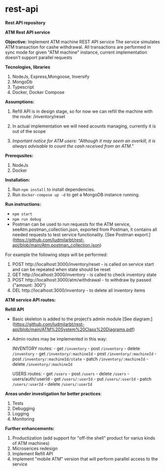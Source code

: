 # rest-api
**Rest API repository**

**ATM Rest API service**

**Objective:** 
Implement ATM machine REST API service
The service simulates ATM transaction for cashe withdrawal.
All transactions are performed in sync mode for given "ATM machine" instance, current implementation doesn't support
parallel requests

**Tecnologies, libraries**
1. NodeJs, Express,Mongoose, Inversify
2. MongoDb
3. Typescript
4. Docker, Docker Compose

**Assumptions:**
1. Refill API is in design stage, so for now we can refill the machine with the route:
	/inventory/reset
2. In actual implementation we will need acounts managing, currently it is out of the scope

3. *Important notice for ATM users:*
	*"Although it may seem an overkill, it is always advisable to count the cash received from an ATM."*

**Prerequsites:**
1. NodeJs
2. Docker

**Installation:**
1. Run `npm install` to install dependencies.
2. Run `docker-compose up -d` to get a MongoDB instance running.

**Run instructions:**
- `npm start`
- `npm run debug`
-  Postman can be used to run requests for the ATM service, seeAtm.postman_collection.json, exported from Postman,
	it contains all needed requests to test service functionality.
	[See Postman export:] (https://github.com/ludmilarbt/rest-api/blob/main/Atm.postman_collection.json)

For example the following steps will be performed:
1. POST http://localhost:3000/inventory/reset - is called on service start and can be repeated when state should be reset
2. GET http://localhost:3000/inventory - is called to check inventory state
3. POST http://localhost:3000/atm/withdrawal - to withdraw by passed {"amount: 300"}
4. DEL http://localhost:3000/inventory - to delete all inventory items

**ATM service API routes:**


**Refill API**
-  Basic skeleton is added to the project’s admin module
	[See diagram:] (https://github.com/ludmilarbt/rest-api/blob/main/ATM%20System%20Class%20Diagrams.pdf)
	
- Admin routes may be implemented in this way:
		
	INVENTORY routes:
        - get `/inventory`
        - post `/inventory`
        - delete `/inventory`
        - get `/inventory/:machineId`
        - post `/inventory/:machineId`
        - post `/inventory/:machineId/state`
        - patch `/inventory/:machineId`
        - delete `/inventory/:machineId`
        

    USERS routes:
        - get `/users`
        - post `/users`
        - delete `/users`
        - users/auth/:userId
        - get `/users/:userId`
        - put `/users/:userId`
        - patch `/users/:userId`
        - delete `/users/:userId`
		
**Areas under investigation for better practices**:
1. Tests
2. Debugging
3. Logging
4. Monitoring


**Further enhancements:**
1. Productization (add support for "off-the shell" product for varius kinds of ATM machines)
2. Microserices redesign
3. Implement Refill API
4. Implement "mobile ATM" version that will perform parallel access to the service

